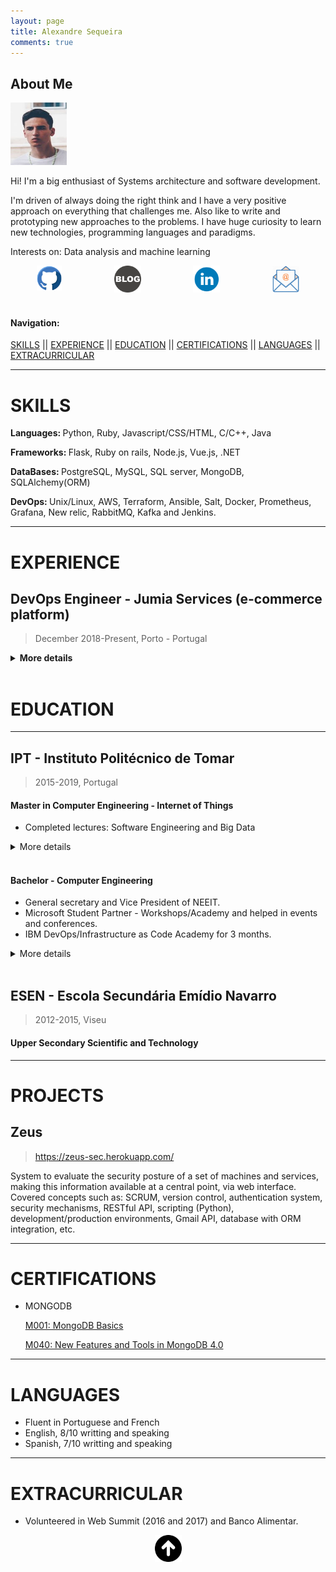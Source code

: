 ```yaml
---
layout: page
title: Alexandre Sequeira
comments: true
---
```


## About Me

<img class="profile-picture" src="./assets/images/CV/profile.png" width="90" height="100" />

Hi! I'm a big enthusiast of Systems architecture and software development.

I'm driven of always doing the right think and I have a very positive approach on everything that challenges me.
Also like to write and prototyping new approaches to the problems.
I have huge curiosity to learn new technologies, programming languages and paradigms.

Interests on: Data analysis and machine learning


<div id="banner" style="overflow: hidden; display: flex; justify-content:space-around;">
<a href="https://github.com/mrsequeira" >
<img src="./assets/images/CV/Github.png" width="40">
</a>

<a href="https://mrsequeira.github.io/YouBetterNotClick" >
<img src="./assets/images/CV/blogger-icon.png
" width="43">
</a> 

<a href="https://www.linkedin.com/in/alexandredossantossequeira/" >
<img src="./assets/images/CV/linkedin-logo.png
" width="43">
</a>

<a href="mailto:requestmefirst@hotmail.com?Subject=Hello%20again" >
<img src="./assets/images/CV/email.png
" width="43">
</a>
</div>

<br>

#### Navigation:

[SKILLS](#skills)
|| [EXPERIENCE](#experience)
|| [EDUCATION](#education)
|| [CERTIFICATIONS](#certifications)
|| [LANGUAGES](#languages)
|| [EXTRACURRICULAR](#extracurricular)

------------
# SKILLS

<b>Languages: </b> Python, Ruby, Javascript/CSS/HTML, C/C++, Java 

<b>Frameworks: </b> Flask, Ruby on rails, Node.js, Vue.js, .NET

<b>DataBases: </b> PostgreSQL, MySQL, SQL server, MongoDB, SQLAlchemy(ORM)

<b> DevOps: </b> Unix/Linux, AWS, Terraform, Ansible, Salt, Docker, Prometheus, Grafana, New relic, RabbitMQ, Kafka and Jenkins.

------------
# EXPERIENCE	

## DevOps Engineer  - Jumia Services (e-commerce platform)
> December 2018-Present, Porto - Portugal

<details><summary>  <b> More details</b> </summary>
<p>

<b>Roles:</b>
<ul>
<li> Design, implement and maintenance of systems of Jumia services applications(Marketplace - search, orders, sellers and logistics)</li>
<li> Build reliable, high-performance, auto scaled and fault tolerant software by using tools to provide CaaC, IaaC, CI/CD and monitorization</li>
<li> Investigation, documentation and code review</li>
</ul>

<b>Development:</b>
<ul>
<li> Implemented and migrated google maps service to Openstreetmaps</li>
<li> Migrated and developed a HA infrastructure for docker registry(Distribution)</li>
<li> Developed jenkins pipelines to build and deploy applications	</li>
<li> Migration of configuration management from salt to ansible</li>
<li> Helping development teams by automating some usual tasks using rundeck, ansible and write python & bash scripts</li>
</ul>


<b>Tech stack: </b>
<ul>
<li> Configuration and infrastructure management: Ansible, Salt, Docker, Terraform, Packer, Bash and Python</li>
<li> Monitoring: Prometheus, Grafana, Newrelic, Icinga, Google analytics, OpsGenie</li>
<li> Messaging systems: RabbitMQ and Kafka</li>
<li> CI/CD: Jenkins, Rundeck, docker registry, nexus</li>
<li> Application languages: Java, Go, Javascript(Angular and Vue.js) and  PHP</li>
<li> Database: Mysql, MariaDB, PostgreSQL and MongoDB</li>
</ul>

</p>
</details>

<br>

# EDUCATION
------------

## IPT - Instituto Politécnico de Tomar 
> 2015-2019, Portugal

#### Master in Computer Engineering - Internet of Things
* Completed lectures: Software Engineering and Big Data

<details><summary>More details</summary>
<p>

<h4>Software Engineering</h4>
<i>  Teacher: Renato Panda </i> 

Developed project: Guardians of the hackathon, CRUD plaftform to manage teams and make registration.

Application stack: Ruby on rails, ReactJS, PostgresSQL and using vagrant as a development environment

<b> Topics and roles:</b> 
<ul>
<li> Team leader, documentation and code review  </li>
<li> Build restfull API, SPAs and use ORM </li>
<li> Developed authentication system using JWT </li>
<li> CI/CD using Travis, Codeclimate and heroku to deploy the applications</li>
</ul>

<h4> Big data </h4>	
<i> Teacher: Ricardo Campos </i> 

Developed project: Twimbre, application to do text analysis, text classification, sentiment analysis using twitter API

Application stack: Docker, Python, Pandas, jupyter notebook and 

<b> Topics and roles:</b> 
<ul>
<li> Framewokrs to data storage and processing using pySpark </li> 
<li> Implementation of sentiment analysis and use of pandas to manipulate and visualize data </li> 
<li> Development of Jupyter notebooks using python </li> 
</ul>

</p>
</details>

<br>

#### Bachelor - Computer Engineering
* General secretary and Vice President of NEEIT.
* Microsoft Student Partner - Workshops/Academy and helped in events and conferences.
* IBM DevOps/Infrastructure as Code Academy for 3 months.

<details><summary>More details</summary>
<p>

<b> Distributed Computing Administration </b>
<ul>
<li> IT Services, Infrastructure and Support </li> 
<li> IT Solution Definition and Design Considerations </li> 
<li> Running IT Infrastructure - Operations Considerations </li> 
<li> Service Management for IT and Cloud Services </li> 
</ul>

<b> IBMCloud (PaaS and IaaS) </b>
<ul>
<li> Assisted IaaS Solution Design and Build </li> 
<li> IBM Cloud Essentials </li> 
<li> IBM Garage Method Classroom </li> 
</ul>

<b> Infrastructure as a Code Fundamentals </b>
<ul>
<li> Introduction to Infrastructure As Code </li> 
<li> Provisioning and Managing Infrastructure with Terraform </li> 
</ul>

<b> Tech stack: </b>
<ul>
<li> Languages: Bash, Python </li>
<li> OS: Unix/Linux </li>
<li> Cloud providers: Softlayer (IBM Cloud) and AWS </li>
<li> Configuration and infrastructure as a Code: Chef, Ansible and Terraform </li>
<li> Monitoring: Prometheus, Grafana  </li>
</ul>


</p>
</details>

<br>


##  ESEN - Escola Secundária Emídio Navarro

> 2012-2015, Viseu

#### Upper Secondary Scientific and Technology



------------
# PROJECTS

## Zeus 
> https://zeus-sec.herokuapp.com/

System to evaluate the security posture of a set of machines and services, making this
information available at a central point, via web interface.
Covered concepts such as: SCRUM, version control, authentication system, security
mechanisms, RESTful API, scripting (Python), development/production environments, Gmail API,
database with ORM integration, etc.


------------
# CERTIFICATIONS

* MONGODB

    [ M001: MongoDB Basics](https://university.mongodb.com/course_completion/26de60a0-33f7-4040-b051-33eca5cc/printable)

    [ M040: New Features and Tools in MongoDB 4.0](https://university.mongodb.com/course_completion/88cd3af7-fb2f-420d-b917-4c58af4d/printable)


------------
# LANGUAGES

* Fluent in Portuguese and French
* English, 8/10 writting and speaking
* Spanish, 7/10 writting and speaking

------------
# EXTRACURRICULAR

* Volunteered in Web Summit (2016 and 2017) and Banco Alimentar.


<center>
<a href="#" >
<img src="./assets/images/CV/arrow_up.png
" width="43">
</a>
</center>
